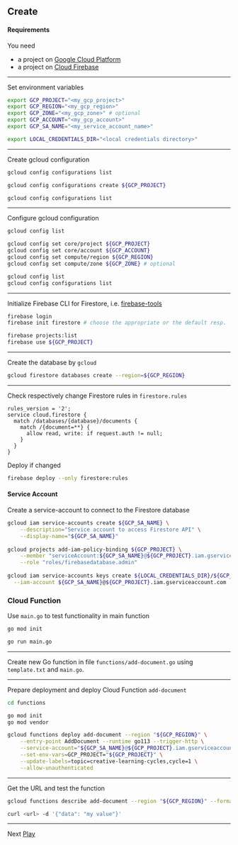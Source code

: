 ## Create

#### Requirements

You need 

- a project on [Google Cloud Platform](https://console.cloud.google.com/) 
- a project on [Cloud Firebase](https://console.firebase.google.com/)

---

Set environment variables

```bash
export GCP_PROJECT="<my_gcp_project>"
export GCP_REGION="<my_gcp_region>"
export GCP_ZONE="<my_gcp_zone>" # optional
export GCP_ACCOUNT="<my_gcp_account>"
export GCP_SA_NAME="<my_service_account_name>"

export LOCAL_CREDENTIALS_DIR="<local credentials directory>"
```
---

Create gcloud configuration
```bash
gcloud config configurations list

gcloud config configurations create ${GCP_PROJECT}

gcloud config configurations list
```
---

Configure gcloud configuration
```bash
gcloud config list

gcloud config set core/project ${GCP_PROJECT}
gcloud config set core/account ${GCP_ACCOUNT}
gcloud config set compute/region ${GCP_REGION}
gcloud config set compute/zone ${GCP_ZONE} # optional

gcloud config list
gcloud config configurations list
```
---

Initialize Firebase CLI for Firestore, i.e. [firebase-tools](https://firebase.google.com/docs/cli)
```bash
firebase login
firebase init firestore # choose the appropriate or the default resp.

firebase projects:list
firebase use ${GCP_PROJECT}
```

---

Create the database by `gcloud`
```bash
gcloud firestore databases create --region=${GCP_REGION}
```

---

Check respectively change Firestore rules in `firestore.rules`
```text
rules_version = '2';
service cloud.firestore {
  match /databases/{database}/documents {
    match /{document=**} {
      allow read, write: if request.auth != null;
    }
  }
}
```

Deploy if changed
```bash
firebase deploy --only firestore:rules
```


#### Service Account

Create a service-account to connect to the Firestore database
```bash
gcloud iam service-accounts create ${GCP_SA_NAME} \
    --description="Service account to access Firestore API" \
    --display-name="${GCP_SA_NAME}"
    
gcloud projects add-iam-policy-binding ${GCP_PROJECT} \
    --member "serviceAccount:${GCP_SA_NAME}@${GCP_PROJECT}.iam.gserviceaccount.com" \
    --role "roles/firebasedatabase.admin"    
      
gcloud iam service-accounts keys create ${LOCAL_CREDENTIALS_DIR}/${GCP_PROJECT}-${GCP_SA_NAME}.json \
  --iam-account ${GCP_SA_NAME}@${GCP_PROJECT}.iam.gserviceaccount.com
```

### Cloud Function

Use `main.go` to test functionality in main function

```bash
go mod init

go run main.go
```

---

Create new Go function in file `functions/add-document.go` using `template.txt` and `main.go`.

---

Prepare deployment and deploy Cloud Function `add-document`

```bash
cd functions

go mod init
go mod vendor
```

```bash
gcloud functions deploy add-document --region "${GCP_REGION}" \
    --entry-point AddDocument --runtime go113 --trigger-http \
    --service-account="${GCP_SA_NAME}@${GCP_PROJECT}.iam.gserviceaccount.com" \
    --set-env-vars=GCP_PROJECT="${GCP_PROJECT}" \
    --update-labels=topic=creative-learning-cycles,cycle=1 \
    --allow-unauthenticated 
```

---

Get the URL and test the function

```bash
gcloud functions describe add-document --region "${GCP_REGION}" --format='value(httpsTrigger.url)'

curl <url> -d '{"data": "my value"}'

```

---

Next [Play](../3_Play/README.md#play)





